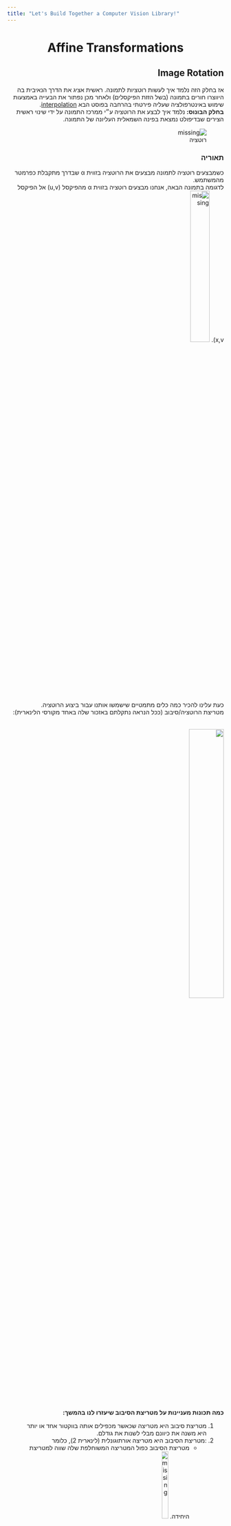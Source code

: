 ```yaml
---
title: "Let's Build Together a Computer Vision Library!"
---
```

<head>
<style>
.button {
  background-color: #00c2c2;
  border: none;
  color: white;
  padding: 3px 5px;
  text-align: center;
  text-decoration: none;
  display: inline-block;
  font-size: 12px;
  margin: 1px 1px;
  cursor: pointer;
  font-weight : bold ;
}
.centerImage {
  display: block;
  margin-left: auto;
  margin-right: auto;
}
</style>
</head>

<div dir="rtl">
   <h1 align="center">Affine Transformations</h1>
  <h2> Image Rotation </h2> 
    אז בחלק הזה נלמד איך לעשות רוטציות לתמונה. ראשית אציג את הדרך הנאיבית בה היווצרו חורים בתמונה (בשל הזזת הפיקסלים) ולאחר מכן נפתור את הבעייה באמצעות שימוש באינטרפולציה שעליה פירטתי בהרחבה בפוסט הבא <a href="interpolation.md">interpolation</a>. <br> 
    <b>בחלק הבונוס:</b>
    נלמד איך לבצע את הרוטציה ע״י ממרכז התמונה על ידי שינוי ראשית הצירים שבדיפולט נמצאת בפינה השמאלית העליונה של התמונה.
      
 <figure>
    <img src='lions1.jpeg' alt='missing' />
    <figcaption> רוטציה  </figcaption>
</figure>
  
  <h3> תאוריה </h3>
   כשמבצעים רוטציה לתמונה מבצעים את הרוטציה בזווית
   &alpha; 
   שבדרך מתקבלת כפרמטר מהמשתמש.
     <br>
   לדגומה בתמונה הבאה, אנחנו מבצעים רוטציה בזווית 
   &alpha; 
   מהפיקסל
   (u,v) 
   אל הפיקסל 
   x,v).


   <img src='https://user-images.githubusercontent.com/69425073/138815394-abd74c44-6e61-4942-a842-86e06a214842.png' alt='missing' style="width: 30%; height: auto;" />
        <br>
   
   כעת עלינו להכיר כמה כלים מתמטיים שישמשו אותנו עבור ביצוע הרוטציה. 
  <br>
מטריצת הרוטציה/סיבוב (ככל הנראה נתקלתם באזכור שלה באחד מקורסי הלינארית): 
 <br><br>
   
 <img src='images/rotationmatrix1.png' style="width: 40%; height: auto;"/> 
 <br>
  <br>
  <b> כמה תכונות מעניינות על מטריצת הסיבוב שיעזרו לנו בהמשך: </b>
  <ol>
    <li>מטריצת סיבוב היא מטריצה שכאשר מכפילים אותה בווקטור אחד או יותר היא משנה את כיוונם מבלי לשנות את גודלם.</li>
    <li>:מטריצת הסיבוב היא מטריצה אורתוגונלית (לינארית 2), כלומר
        <ul>
          <li> מטריצת הסיבוב כפול המטריצה המשוחלפת שלה שווה למטריצת היחידה.
              <img src='images/ortogonali3.png' alt='missing' style="width: 20%; height: auto;"  />
          </li>
          <li>למעשה המטריצה (הטרנספורמציה) ההופכית של מטריצה הסיבוב שווה למטריצה המשוחלפת
           <img src='images/ortogonali2.png' alt='missing' style="width: 13%; height: auto;"  />
            כדאי לזכור זאת להמשך!  </li>
          </ul>
     </li>
    </ol>
          



   באופן כללי בהפעלת מטריצת הסיבוב עבור הזזת הפיקסל
   (x,y) 
   נקבל:
<br>
  <img src='images/rotationmatrix3.png' style="width: 80%; height: auto;"/> 
  <br>
  תמונה נוספת להמחשה:
  <br>
  <img src='images/rotationmatrix2.png' style="width: 60%; height: auto;"/> 

   <br><br>
    <b> לכאורה </b> 
  במבט ראשוני הכלי נראה 
   מושלם לביצוע הרוטציה שאנחנו צריכים עבור התמונה. <br>
   -פשוט נעבור פיקסל-פיקסל ונבצע את הרוטציה ע״י הפעלה של המטריצה על וקטור הפיקסל, או לחילופין באופן שקול נחשב לכל פיקסל את מיקומי ה
   (x',y')
   שלו ע״י המשוואה המתאימה לחישוב
   x'
   והמשוואה המתאימה לחישוב y'.
   <br>
   <br>
   <b>הערה:</b>
   בקוד הבא ביצענו רוטציה אך ורק לתמונות עם צבע.
   ובהמשך נדאג גם לבצע את הרוטציה לתמונות 
   Grayscale
   <br>
   <br>
   <u> בואו ננסה לבצע זאת: </u>
  <br>

<b> ראשית נייבא את הספריות הדרושות לנו: </b>
<div dir="ltr">
{% highlight c++%}
#include <iostream>
#include <cmath>
#include "opencv2/opencv.hpp"
{% endhighlight %}
</div><br>

<b>
לאחר מכן נכתוב את התוכנית המרכזית להצגת התמונות: (אם משהו לא מובן בחלק זה, נא לקרוא את
<a href="https://royamoyal.github.io/ComputerVision-ImageProcessing-Tutorial-Blog/Basics.html">המדריך הבסיסי לבלוג</a>)
</b>
<div dir="ltr"> 
<br>
{% highlight cpp%}
int main() {
    cv::Mat img = cv::imread("../lion.jpeg");
    
    cv::Mat rotatedImage(img.rows,img.cols,CV_8UC3);

    // Rotating
    NaiveRotation(img,rotatedImage,30);
    // End of Rotating

    // Show the images
    cv::imshow("window1",img);
    cv::imshow("window2",rotatedImage);
    cv::waitKey(0);
    // End of Show the images

    return 0;
}
{% endhighlight %}
</div><br>

וכעת נתבונן בפונקציית הרוטציה הנאיבית שלנו:

<div dir="ltr"> 
{% highlight cpp%}
   void NaiveRotation(cv::Mat src, cv::Mat dst, int angle) {
    double rotatedX;
    double rotatedY;

    double toRadian = 3.141592653589 / 180;

    // ---------------------------- RGB HANDLER ----------------------------
    for (int x = 0; x < src.cols; x++) {
        for (int y = 0; y < src.rows; y++) {

            rotatedX = round(x * cos(angle * toRadian) - y * sin(angle * toRadian));
            rotatedY = round(x * sin(angle * toRadian) + y * cos(angle * toRadian));

            cv::Point2i dstPixel((int) rotatedX, (int) rotatedY);

            // Checking if the Interpolation calculations crossed the boundaries
            if (dstPixel.x < 0 || dstPixel.x > src.cols - 1 || dstPixel.y < 0 || dstPixel.y > src.rows - 1)
                dst.at<cv::Vec3b>(cv::Point(x, y)) = 0;
            else { // In case everything is good
                dst.at<cv::Vec3b>(dstPixel) = src.at<cv::Vec3b>(cv::Point(x, y));
            }
        }
    }
}
{% endhighlight %}
</div><br>
<b> וזו התוצאה שנקבל:</b>
<br>
<img src='images/badlion.png' style="width: 90%; height: auto;"/> <br>
<br>
<b>
כמו שניתן לראות, אמנם הצלחנו לבצע את הרוטציה אבל אך לא הצלחנו לשמר את איכות התמונה ולמעשה נוצרו חורים בין הפיקסלים.
בעיה זו נקראת Aliasing.
</b>
<br>
<br>


<h4> הסבר לקוד: </h4>
<div dir="ltr">
{% highlight cpp%}
rotatedX = round(x * cos(angle * toRadian) - y * sin(angle * toRadian));
rotatedY = round(x * sin(angle * toRadian) + y * cos(angle * toRadian));
cv::Point2i dstPixel((int) rotatedX, (int) rotatedY);

{% endhighlight %}
</div>

למעשה באמצעות לולאה מקוננת נעבור על כל פיקסל בתמונה ונחשב לאן היא אמורה לעבור לתמונת יעד שלנו.
<br>
הערות:
<ol>
  <li>.כמו בחישוב במחשבון, נצטרך להעביר את הזווית שהמשתמש הכניס לרדיאנים מכיוון שפונקציות ה-
  cos וה-
  sin 
  שלנו ב 
  C++ 
  תומכות רק בחישובים עם רדיאנים.</li>
  <li>מכיוון שפיקסלים מיוצגים במחשב ע״ מספרים טבעיים והחישוב שלנו עלול לתת ערכים חיוביים שאינם שלמים, נצטרך לעגל לערך הקרוב ביותר כדי לבחור את הפיקסל המתאים. (מתקשר לבעיית ה
  aliasing.</li>
</ol>

<div dir="ltr">
{% highlight cpp%}
if (dstPixel.x < 0 || dstPixel.x > src.cols - 1 || dstPixel.y < 0 || dstPixel.y > src.rows - 1)
                dst.at<cv::Vec3b>(cv::Point(x, y)) = 0;
            else { // In case everything is good
                dst.at<cv::Vec3b>(dstPixel) = src.at<cv::Vec3b>(cv::Point(x, y));
{% endhighlight %}
</div>

מכיוון שאנו מזיזים את התמונה, ישנם פיקסלים שערך הפיקסל החדש בתמונה היעד, יצא למעשה מגבולות התמונה, כלומר באופן מעשי הוא אמור להיעלם.
בפועל באופן דיפולטיבי ב
OpenCV 
, ברגע שמנסים להזין ערך לפיקסל מחצה את גבולות התמונה, למעשה הערך יוזן לפיקסל שנמצא בגבולות התמונה אליו נגיע באופן מעגלי מתחילת אותה העמודה או השורה אותה חצינו.
<br>
לדוגמה:



<br>
<br>
<h3>
כעת נפתור את הבעיה באמצעות
<a href="interpolation.md">אינטרפולציה</a>
</h3>
<br>
כדי לבצע אינטרפולציה, נצטרך את הטרנספורמציה ההופכית, כלומר את המטריצה ההופכית למטריצת הסיבוב שלנו.
<br>
אם ניזכר בתכונות מטריצת הסיבוב שציינו בתחילת הבלוג, נשים לב שהמטריצה היא מטריצה אורתוגונלית ולכן המטריצה המשוחלפת שלה שווה למטריצה ההופכית כלומר:
<br>
<figure>
<img src='images/reverseRotation.png' style="width: 50%; height: auto;" class="centerImage"/> <br>
</figure>
<b> כמו קודם נייבא את הספריות הדרושות לנו: </b>
<div dir="ltr">
{% highlight c++%}
#include <iostream>
#include <cmath>
#include "opencv2/opencv.hpp"
{% endhighlight %}
</div><br>


<b>נשתמש ב
- enums
כדי להקל על בחירת איכות התמונה למשתמש</b>


<div dir="ltr">
{% highlight c++%}
using namespace std;

enum interpolation_type{
    INTERPOLATION_CUBIC,
    INTERPOLATION_LINEAR,
    INTERPOLATION_NEAREST_NEIGHBOR
};
{% endhighlight %}
</div><br>

<b> כעת נשתמש בפונקציות האינטרפולציה שלנו 
(ראו את 
<a href="index.md">המדריך</a>
לגביו) 
</b>
<button id="InterpolationButton" class="button" onclick="myFunction()">הראה קוד</button>
<div dir="ltr" style="display: none" id="InterpolationDiv">
{% highlight c++%}

void NearestNeighbor_Interpolation_Helper(const cv::Mat& src, cv::Mat& dst, const cv::Point2d& srcPoint, cv::Point2i& dstPixel)
{
    // Find Nearest Neighbor
    int NearestNeighborX = (int) round(srcPoint.x);
    int NearestNeighborY = (int) round(srcPoint.y);
    cv::Point NearestNeighborPixel(NearestNeighborX,NearestNeighborY);
    if (src.channels() > 1)
    { //RGB image
        if (NearestNeighborPixel.x < 0 || NearestNeighborPixel.x > src.cols - 1 || NearestNeighborPixel.y < 0 || NearestNeighborPixel.y > src.rows - 1)
            dst.at<cv::Vec3b>(dstPixel) = 0;
        else
            dst.at<cv::Vec3b>(dstPixel) = src.at<cv::Vec3b>(NearestNeighborPixel);
    }
    else// GrayScale Image
    {
        if (NearestNeighborPixel.x < 0 || NearestNeighborPixel.x > src.cols - 1 || NearestNeighborPixel.y < 0 || NearestNeighborPixel.y > src.rows - 1)
            dst.at<uchar>(dstPixel) = 0;
        else
            dst.at<uchar>(dstPixel) = src.at<uchar>(NearestNeighborPixel);
    }
}



void Linear_Interpolation_BGRandRGBHelper(const cv::Mat& src, cv::Mat& dst, const cv::Point2d& srcPoint, cv::Point2i& dstPixel)
{

    // Lets find the 4-Nearest Neighbors of our "landing" spot.
    // (r,c),(r,c+1),(r+1,c),(r+1,c+1)
    int leftUpperNeighborX = floor(srcPoint.x);
    int leftUpperNeighborY = floor(srcPoint.y);
    // (r,c)
    cv::Point2i leftUpperNeighbor(leftUpperNeighborX, leftUpperNeighborY);
    // (r,c+1)
    cv::Point2i leftBottomNeighbor(leftUpperNeighborX, leftUpperNeighborY + 1);
    // (r+1,c)
    cv::Point2i rightUpperNeighbor(leftUpperNeighborX + 1, leftUpperNeighborY);
    // (r+1,c+1)
    cv::Point2i rightBottomNeighbor(leftUpperNeighborX + 1, leftUpperNeighborY + 1);

    // ratioX = Alpha , ratioY = Beta
    // 0 <= ratioX,ratioY <= 1
    double Alpha = srcPoint.x - (double) leftUpperNeighborX;
    double Beta = srcPoint.y - (double) leftUpperNeighborY;

    if (leftUpperNeighbor.x < 0 || leftUpperNeighbor.x >= src.cols - 1 || leftUpperNeighbor.y < 0 || leftUpperNeighbor.y >= src.rows - 1)
        dst.at<cv::Vec3b>(dstPixel) = 0;  // ratio with the left upper neighbor
    else {
        int B = int((1 - Alpha) * (1 - Beta) * src.at<cv::Vec3b>(leftUpperNeighbor)[0] +
                    (1 - Alpha) * (Beta) * src.at<cv::Vec3b>(rightUpperNeighbor)[0] +
                    (Alpha) * (1 - Beta) * src.at<cv::Vec3b>(leftBottomNeighbor)[0] +
                    (Alpha) * (Beta) * src.at<cv::Vec3b>(rightBottomNeighbor)[0]);

        int G = int((1 - Alpha) * (1 - Beta) * src.at<cv::Vec3b>(leftUpperNeighbor)[1] +
                    (1 - Alpha) * (Beta) * src.at<cv::Vec3b>(rightUpperNeighbor)[1] +
                    (Alpha) * (1 - Beta) * src.at<cv::Vec3b>(leftBottomNeighbor)[1] +
                    (Alpha) * (Beta) * src.at<cv::Vec3b>(rightBottomNeighbor)[1]);

        int R = int((1 - Alpha) * (1 - Beta) * src.at<cv::Vec3b>(leftUpperNeighbor)[2] +
                    (1 - Alpha) * (Beta) * src.at<cv::Vec3b>(rightUpperNeighbor)[2] +
                    (Alpha) * (1 - Beta) * src.at<cv::Vec3b>(leftBottomNeighbor)[2] +
                    (Alpha) * (Beta) * src.at<cv::Vec3b>(rightBottomNeighbor)[2]);

        cv::Vec3b newVal(B, G, R);
        dst.at<cv::Vec3b>(dstPixel) = newVal;
    }
}


void Linear_Interpolation_GRAYHelper(const cv::Mat& src, cv::Mat& dst, const cv::Point2d& srcPoint, cv::Point2i& dstPixel)
{
    // Lets find the 4-Nearest Neighbors of our "landing" spot.
    // (r,c),(r,c+1),(r+1,c),(r+1,c+1)
    int leftUpperNeighborX = floor(srcPoint.x);
    int leftUpperNeighborY = floor(srcPoint.y);
    // (r,c)
    cv::Point2i leftUpperNeighbor(leftUpperNeighborX, leftUpperNeighborY);
    // (r,c+1)
    cv::Point2i leftBottomNeighbor(leftUpperNeighborX, leftUpperNeighborY + 1);
    // (r+1,c)
    cv::Point2i rightUpperNeighbor(leftUpperNeighborX + 1, leftUpperNeighborY);
    // (r+1,c+1)
    cv::Point2i rightBottomNeighbor(leftUpperNeighborX + 1, leftUpperNeighborY + 1);

    // ratioX = Alpha , ratioY = Beta
    // 0 <= ratioX,ratioY <= 1
    double Alpha = srcPoint.x - (double) leftUpperNeighborX;
    double Beta = srcPoint.y - (double) leftUpperNeighborY;

    if (leftUpperNeighbor.x < 0 || leftUpperNeighbor.x > src.cols - 1 || leftUpperNeighbor.y < 0 || leftUpperNeighbor.y > src.rows - 1)
        dst.at<uchar>(dstPixel) = 0;
    else {

        int greyValue = int((1 - Alpha) * (1 - Beta) * src.at<uchar>(leftUpperNeighbor) +
                            (1 - Alpha) * (Beta) * src.at<uchar>(rightUpperNeighbor) +
                            (Alpha) * (1 - Beta) * src.at<uchar>(leftBottomNeighbor) +
                            (Alpha) * (Beta) * src.at<uchar>(rightBottomNeighbor));

        dst.at<uchar>(dstPixel) = greyValue;


    }
}



void Interpolation_Calculator(const cv::Mat& src, cv::Mat& dst, const cv::Point2d& srcPoint, cv::Point2i& dstPixel, interpolation_type inter_type){
    // The origin pixels for the currPixel in the newImage depends on the interpolation type

        switch(inter_type) {
            case INTERPOLATION_NEAREST_NEIGHBOR: {
                NearestNeighbor_Interpolation_Helper(src,dst,srcPoint,dstPixel);
            }
            case INTERPOLATION_LINEAR:
                if(src.channels() > 1) //if its BGR/RGB Image (3 channel Image)
                    Linear_Interpolation_BGRandRGBHelper(src,dst,srcPoint,dstPixel);
                else // GrayScale/Binary Image
                    Linear_Interpolation_GRAYHelper(src,dst,srcPoint,dstPixel);
            case INTERPOLATION_CUBIC:
                if(src.channels() > 1) //if its BGR/RGB Image (3 channel Image)
                    Linear_Interpolation_BGRandRGBHelper(src,dst,srcPoint,dstPixel);
                else // GrayScale/Binary Image
                    Cubic_Interpolation_GRAYHelper(src,dst,srcPoint,dstPixel);
    }
}
{% endhighlight %}
</div><br>
<div id="space1"><br></div>
<br>
<b>
נבצע את הרוטציה שלנו ע״י הטרנספורמציה ההופכית למטריצת הרוטציה:
</b>
<br>
<div dir="ltr">
{% highlight c++%}
void RotationFunction(const cv::Mat& src, cv::Mat& dst, int angle, interpolation_type inter_type) {
    // The pixels in the new image we want to find right origin pixel for his value.
    if (src.channels() != dst.channels())
        throw std::invalid_argument(
                "Source Image and Destination Image have different channels. (Probably one is greyscale and the other BGR/RGB)");

    double rotatedX;
    double rotatedY;

    double toRadian = 3.141592653589 / 180;

    for (int x = 0; x < dst.cols; x++) // We can use the width instead of the cols.
    {
        for (int y = 0; y < dst.rows; y++) // We cna use the height instead of the rows.
        {

            rotatedX = x * cos(angle * toRadian) + y * sin(angle * toRadian);
            rotatedY = x * (-sin(angle * toRadian)) + y * cos(angle * toRadian);

            cv::Point2d srcPoint(rotatedX, rotatedY);
            cv::Point2i dstPixel(x, y);
            Interpolation_Calculator(src, dst, srcPoint, dstPixel, inter_type);
        }
    }
}
{% endhighlight %}
</div><br>

<b> לבסוף נכתוב את הקוד הדרוש לקריאה והצגת התמונות. </b>
<br>
<br>
<div dir="ltr">
{% highlight c++%}
int main() {
    cv::Mat img = cv::imread("../lion.jpeg");
    //if(img.channels() < 3)
      //  img_chan = GRAYSCALE;

    cv::Mat rotatedImage(img.rows,img.cols,CV_8UC3);

    RotationFunction(img,rotatedImage,30,INTERPOLATION_LINEAR);

    // Show the images
    cv::imshow("Original Image",img);
    cv::imshow("Rotated Image",rotatedImage);
    cv::waitKey(0);
}
{% endhighlight %}
</div><br>

<b> התוצאה שקיבלנו: </b>
<br>

אינטרפולציה לשכן הכי קרוב:
<figure>
    <img src='images/rotatedImageNearest.png' alt='missing' />
    <figcaption>   </figcaption>
</figure>

<br>
<br>
אינטרפולציה לינארית:
<figure>
    <img src='images/rotatedImageGood.png' alt='missing' />
    <figcaption>   </figcaption>
</figure>


<br>
<br>
אינטרפולציה הקיוביק:





</div>




<h4>Aliasing</h4>


   הדרך הנאיבית:
   הדרך הנאיבית, נשלח כל פיקסל באמצעות הטרנספורמציה שהדגמנו קודםם.
   
   
   
  
   
   
   <br>
לפי טריגונומטריה 
   
 


   
   asdasdasdasdasdsad
   

   
   
   
<script>
function myFunction() {
  var x = document.getElementById("InterpolationDiv");
  var space = document.getElementById("space1");
  var button = document.getElementById("InterpolationButton");
  if (x.style.display === "none") {
    x.style.display = "block";
    button.textContent = "הסתר קוד";
    space.style.display = "none";
  } else {
    x.style.display = "none";
    button.textContent = "הראה קוד";
    space.style.display = "block";
  }
}
</script>
